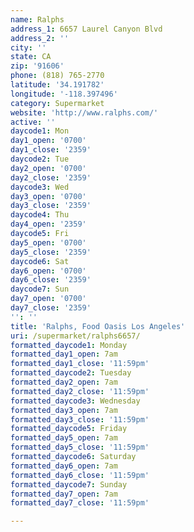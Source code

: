 ```yaml
---
name: Ralphs
address_1: 6657 Laurel Canyon Blvd
address_2: ''
city: ''
state: CA
zip: '91606'
phone: (818) 765-2770
latitude: '34.191782'
longitude: '-118.397496'
category: Supermarket
website: 'http://www.ralphs.com/'
active: ''
daycode1: Mon
day1_open: '0700'
day1_close: '2359'
daycode2: Tue
day2_open: '0700'
day2_close: '2359'
daycode3: Wed
day3_open: '0700'
day3_close: '2359'
daycode4: Thu
day4_open: '2359'
daycode5: Fri
day5_open: '0700'
day5_close: '2359'
daycode6: Sat
day6_open: '0700'
day6_close: '2359'
daycode7: Sun
day7_open: '0700'
day7_close: '2359'
'': ''
title: 'Ralphs, Food Oasis Los Angeles'
uri: /supermarket/ralphs6657/
formatted_daycode1: Monday
formatted_day1_open: 7am
formatted_day1_close: '11:59pm'
formatted_daycode2: Tuesday
formatted_day2_open: 7am
formatted_day2_close: '11:59pm'
formatted_daycode3: Wednesday
formatted_day3_open: 7am
formatted_day3_close: '11:59pm'
formatted_daycode5: Friday
formatted_day5_open: 7am
formatted_day5_close: '11:59pm'
formatted_daycode6: Saturday
formatted_day6_open: 7am
formatted_day6_close: '11:59pm'
formatted_daycode7: Sunday
formatted_day7_open: 7am
formatted_day7_close: '11:59pm'

---
```


